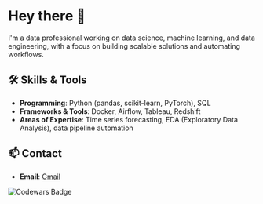 # Hey there 👋  
I'm a data professional working on data science, machine learning, and data engineering, with a focus on building scalable solutions and automating workflows.

## 🛠️ Skills & Tools  
- **Programming**: Python (pandas, scikit-learn, PyTorch), SQL  
- **Frameworks & Tools**: Docker, Airflow, Tableau, Redshift  
- **Areas of Expertise**: Time series forecasting, EDA (Exploratory Data Analysis), data pipeline automation  

## 📫 Contact  
- **Email**: [Gmail](mailto:richardpears46@gmail.com)  

![Codewars Badge](https://www.codewars.com/users/Richard04/badges/small)  



<!-- Customize as needed -->
